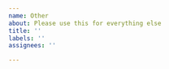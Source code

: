 ```yaml
---
name: Other
about: Please use this for everything else
title: ''
labels: ''
assignees: ''

---
```



